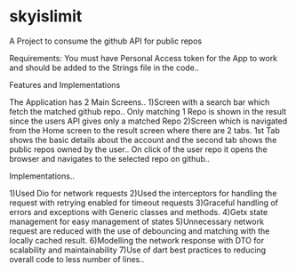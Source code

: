 # skyislimit

A Project to consume the github API for public repos

Requirements:
You must have Personal Access token for the App to work and should be added to the Strings file in the code.. 

Features and Implementations

The Application has 2 Main Screens.. 
1)Screen with a search bar which fetch the matched github repo.. 
Only matching 1 Repo is shown in the result since the users API gives only a matched Repo
2)Screen which is navigated from the Home screen to the result screen where there are 2 tabs. 
1st Tab shows the basic details about the account and the second tab shows the public repos owned by the user.. 
On click of the user repo it opens the browser and navigates to the selected repo on github.. 

Implementations.. 

1)Used Dio for network requests 
2)Used the interceptors for handling the request with retrying enabled for timeout requests 
3)Graceful handling of errors and exceptions with Generic classes and methods. 
4)Getx state management for easy management of states
5)Unnecessary network request are reduced with the use of debouncing and matching with the locally cached result. 
6)Modelling the network response with DTO for scalability and maintainability 
7)Use of dart best practices to reducing overall code to less number of lines.. 




